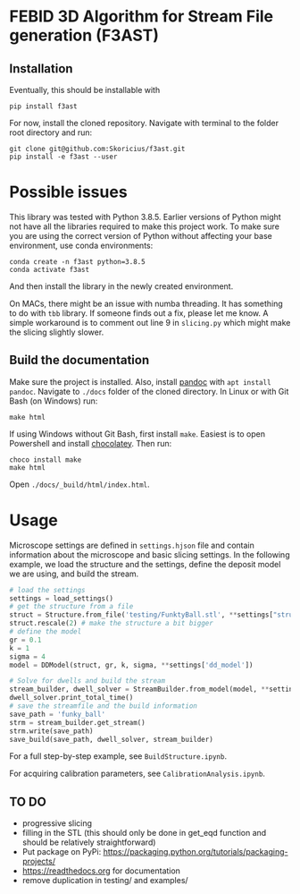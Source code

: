 # FEBID 3D Algorithm for Stream File generation (F3AST)

## Installation
Eventually, this should be installable with
```
pip install f3ast
```

For now, install the cloned repository. Navigate with terminal to the folder root directory and run:
```
git clone git@github.com:Skoricius/f3ast.git
pip install -e f3ast --user
```

# Possible issues

This library was tested with Python 3.8.5. Earlier versions of Python might not have all the libraries required to make this project work. To make sure you are using the correct version of Python without affecting your base environment, use conda environments:
```
conda create -n f3ast python=3.8.5
conda activate f3ast
```
And then install the library in the newly created environment.

On MACs, there might be an issue with numba threading. It has something to do with `tbb` library. If someone finds out a fix, please let me know. 
A simple workaround is to comment out line 9 in `slicing.py` which might make the slicing slightly slower.

## Build the documentation
Make sure the project is installed. Also, install [pandoc](https://pandoc.org/installing.html) with `apt install pandoc`. Navigate to `./docs` folder of the cloned directory. In Linux or with Git Bash (on Windows) run:
```
make html
```

If using Windows without Git Bash, first install `make`. Easiest is to open Powershell and install [chocolatey](https://chocolatey.org/install). Then run:
```
choco install make
make html
```

Open `./docs/_build/html/index.html`.

# Usage
Microscope settings are defined in `settings.hjson` file and contain information about the microscope and basic slicing settings.
In the following example, we load the structure and the settings, define the deposit model we are using, and build the stream.

```python
# load the settings
settings = load_settings()
# get the structure from a file
struct = Structure.from_file('testing/FunktyBall.stl', **settings["structure"])
struct.rescale(2) # make the structure a bit bigger
# define the model
gr = 0.1
k = 1
sigma = 4
model = DDModel(struct, gr, k, sigma, **settings['dd_model'])

# Solve for dwells and build the stream
stream_builder, dwell_solver = StreamBuilder.from_model(model, **settings['stream_builder'])
dwell_solver.print_total_time()
# save the streamfile and the build information
save_path = 'funky_ball'
strm = stream_builder.get_stream()
strm.write(save_path)
save_build(save_path, dwell_solver, stream_builder)
```

For a full step-by-step example, see `BuildStructure.ipynb`.

For acquiring calibration parameters, see `CalibrationAnalysis.ipynb`.

## TO DO
* progressive slicing
* filling in the STL (this should only be done in get_eqd function and should be relatively straightforward)
* Put package on PyPi: https://packaging.python.org/tutorials/packaging-projects/
* https://readthedocs.org for documentation
* remove duplication in testing/ and examples/

